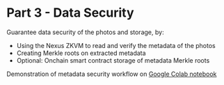 # Part 3 - Data Security

Guarantee data security of the photos and storage, by:
- Using the Nexus ZKVM to read and verify the metadata of the photos
- Creating Merkle roots on extracted metadata
- Optional: Onchain smart contract storage of metadata Merkle roots

Demonstration of metadata security workflow on [Google Colab notebook](https://colab.research.google.com/drive/1SFaYxnhX_WdNE3cZDmMJcp9WEVjEgR57#scrollTo=K4R8yrCPPV3f)